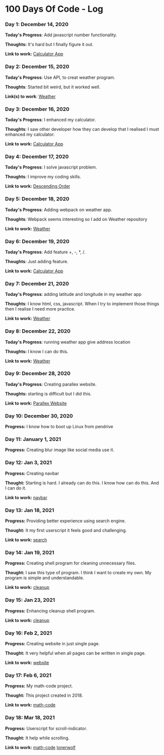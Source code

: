 # 100 Days Of Code - Log

### Day 1: December 14, 2020 

**Today's Progress**: Add javascript number functionality.

**Thoughts:** It's hard but I finally figure it out.

**Link to work:** [Calculator App](https://rawcdn.githack.com/gauravnumber/Calculator/e3a5bf35178b65fefe4b3d2297848027857eb1e9/index.html)

### Day 2: December 15, 2020

**Today's Progress**: Use API, to creat weather program.

**Thoughts**: Started bit weird, but it worked well.

**Link(s) to work**: [Weather](https://github.com/gauravnumber/Weather)


### Day 3: December 16, 2020

**Today's Progress**: I enhanced my calculator.

**Thoughts**: I saw other developer how they can develop that I realised I must enhanced my calculator.

**Link to work:** [Calculator App](https://GitHub.com/gauravnumber/calculator)


### Day 4: December 17, 2020

**Today's Progress**: I solve javascript problem.

**Thoughts**: I improve my coding skills.

**Link to work:** [Descending Order](https://www.codewars.com/kata/5467e4d82edf8bbf40000155/train/javascript)


### Day 5: December 18, 2020

**Today's Progress**: Adding webpack on weather app.

**Thoughts**: Webpack seems interesting so I add on Weather repository

**Link to work:** [Weather](https://github.com/gauravnumber/Weather)


### Day 6: December 19, 2020

**Today's Progress**: Add feature +, -, *, /.

**Thoughts**: Just adding feature.

**Link to work:** [Calculator App](https://GitHub.com/gauravnumber/calculator)


### Day 7: December 21, 2020

**Today's Progress**: adding latitude and longitude in my weather app

**Thoughts**: I know html, css, javascript. When I try to implement those things then I realise I need more practice.
 
**Link to work:** [Weather](https://github.com/gauravnumber/Weather/blob/develop/dist/index.html)


### Day 8: December 22, 2020

**Today's Progress**: running weather app give address location

**Thoughts:** I know  I can do this.

**Link to work:** [Weather](https://gauravnumber.github.io/Weather/)

### Day 9: December 28, 2020

**Today's Progress**: Creating parallex website.

**Thoughts:** starting is difficult but I did this.

**Link to work:** [Parallex Website](https://raw.githack.com/gauravnumber/parallex-website/main/index.html)

### Day 10: December 30, 2020

**Progress:** I know how to boot up Linux from pendrive

### Day 11: January 1, 2021

**Progress:** Creating blur image like social media use it.

### Day 12: Jan 3, 2021

**Progress:** Creating navbar

**Thought:** Starting is hard. I already can do this. I know how can do this. And I can do it.

**Link to work:** [navbar](https://raw.githack.com/gauravnumber/navbar/main/navbar.html)

### Day 13: Jan 18, 2021

**Progress:** Providing better experience using search engine.

**Thought:** It my first userscript it feels good and challenging.

**Link to work:** [search](https://github.com/gauravnumber/search-engine)

### Day 14: Jan 19, 2021

**Progress:** Creating shell program for cleaning unnecessary files.

**Thought:** I saw this type of program. I think I want to create my own. My program is simple and understandable.

**Link to work:** [cleanup](https://github.com/gauravnumber/cleanup)

### Day 15: Jan 23, 2021

**Progress:** Enhancing cleanup shell program.

**Link to work:** [cleanup](https://github.com/gauravnumber/cleanup)

### Day 16: Feb 2, 2021

**Progress:** Creating website in just single page.

**Thought:** It very helpful when all pages can be written in single page.

**Link to work:** [website](https://github.com/gauravnumber/website/blob/main/README.md)

### Day 17: Feb 6, 2021

**Progress:** My math-code project.

**Thought:** This project created in 2018.

**Link to work:** [math-code](https://github.com/gauravnumber/math-code)

### Day 18: Mar 18, 2021

**Progress:** Userscript for scroll-indicator.

**Thought:** It help while scrolling.

**Link to work:** [math-code](https://github.com/gauravnumber/math-code)
[lonerwolf](https://github.com/gauravnumber/scroll-indicator-lonerwolf/)
